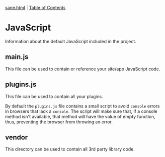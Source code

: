 [sane.html](github.com/rchillard/sane.html) | [Table of Contents](README.md)

# JavaScript

Information about the default JavaScript included in the project.

## main.js

This file can be used to contain or reference your site/app JavaScript code. 

## plugins.js

This file can be used to contain all your plugins.

By default the `plugins.js` file contains a small script to avoid `console`
errors in browsers that lack a `console`. The script will make sure that, if a
console method isn't available, that method will have the value of empty
function, thus, preventing the browser from throwing an error.

## vendor

This directory can be used to contain all 3rd party library code.
